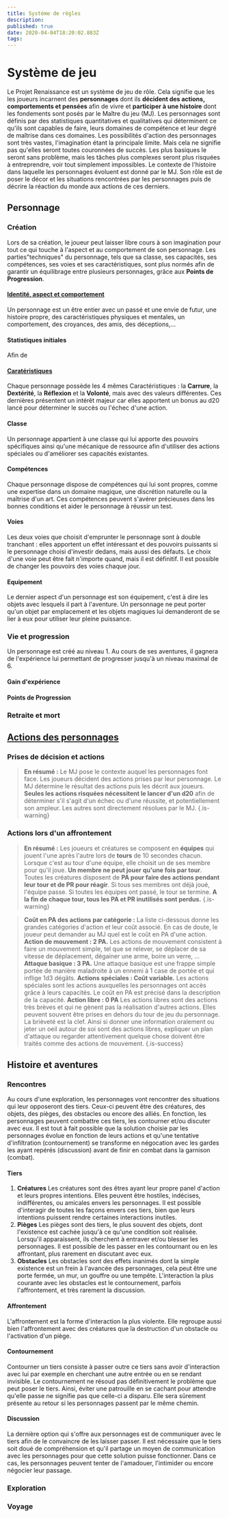 ```yaml
---
title: Système de règles
description: 
published: true
date: 2020-04-04T18:20:02.883Z
tags: 
---
```


# Système de jeu
Le Projet Renaissance est un système de jeu de rôle. Cela signifie que les les joueurs incarnent des **personnages** dont ils **décident des actions, comportements et pensées** afin de vivre et **participer à une histoire** dont les fondements sont posés par le Maître du jeu (MJ).
Les personnages sont définis par des statistiques quantitatives et qualitatives qui déterminent ce qu'ils sont capables de faire, leurs domaines de compétence et leur degré de maîtrise dans ces domaines.
Les possibilités d'action des personnages sont très vastes, l'imagination étant la principale limite. Mais cela ne signifie pas qu'elles seront toutes couronnées de succès. Les plus basiques le seront sans problème, mais les tâches plus complexes seront plus risquées à entreprendre, voir tout simplement impossibles.
Le contexte de l'histoire dans laquelle les personnages évoluent est donné par le MJ. Son rôle est de poser le décor et les situations rencontrées par les personnages puis de décrire la réaction du monde aux actions de ces derniers.
## Personnage
### Création
Lors de sa création, le joueur peut laisser libre cours à son imagination pour tout ce qui touche à l'aspect et au comportement de son personnage. Les parties"techniques" du personnage, tels que sa classe, ses capacités, ses compétences, ses voies et ses caractéristiques, sont plus normés afin de garantir un équilibrage entre plusieurs personnages, grâce aux **Points de Progression**.
#### [Identité, aspect et comportement](points-progression)
Un personnage est un être entier avec un passé et une envie de futur, une histoire propre, des caractéristiques physiques et mentales, un comportement, des croyances, des amis, des déceptions,...
#### Statistiques initiales
Afin de 
#### [Caratéristiques](caractéristiques)
Chaque personnage possède les 4 mêmes Caractéristiques : la **Carrure**, la **Dextérité**, la **Réflexion** et la **Volonté**, mais avec des valeurs différentes. Ces dernières présentent un intérêt majeur car elles apportent un bonus au d20 lancé pour déterminer le succès ou l'échec d'une action.
#### Classe
Un personnage appartient à une classe qui lui apporte des pouvoirs spécifiques ainsi qu'une mécanique de ressource afin d'utiliser des actions spéciales ou d'améliorer ses capacités existantes.
#### Compétences
Chaque personnage dispose de compétences qui lui sont propres, comme une expertise dans un domaine magique, une discrétion naturelle ou la maîtrise d'un art. Ces compétences peuvent s'avérer précieuses dans les bonnes conditions et aider le personnage à réussir un test.
#### Voies
Les deux voies que choisit d'emprunter le personnage sont à double tranchant : elles apportent un effet intéressant et des pouvoirs puissants si le personnage choisi d'investir dedans, mais aussi des défauts. Le choix d'une voie peut être fait n'importe quand, mais il est définitif. Il est possible de changer les pouvoirs des voies chaque jour.
#### Equipement
Le dernier aspect d'un personnage est son équipement, c'est à dire les objets avec lesquels il part à l'aventure. Un personnage ne peut porter qu'un objet par emplacement et les objets magiques lui demanderont de se lier à eux pour utiliser leur pleine puissance.
### Vie et progression
Un personnage est créé au niveau 1. Au cours de ses aventures, il gagnera de l'expérience lui permettant de progresser jusqu'à un niveau maximal de 6.
#### Gain d'expérience
#### Points de Progression
### Retraite et mort

## [Actions des personnages](http://de-dale.hd.free.fr/fr/projet-renaissance/syst%C3%A8me-de-jeu/actions)
### Prises de décision et actions
> **En résumé :**
Le MJ pose le contexte auquel les personnages font face. 
Les joueurs décident des actions prises par leur personnage.
Le MJ détermine le résultat des actions puis les décrit aux joueurs. 
**Seules les actions risquées nécessitent le lancer d'un d20** afin de déterminer s'il s'agit d'un échec ou d'une réussite, et potentiellement son ampleur. Les autres sont directement résolues par le MJ.
{.is-warning}

### Actions lors d'un affrontement
> **En résumé :**
Les joueurs et créatures se composent en **équipes** qui jouent l'une après l'autre lors de **tours** de 10 secondes chacun.
Lorsque c'est au tour d'une équipe, elle choisit un de ses membre pour qu'il joue. **Un membre ne peut jouer qu'une fois par tour**. 
Toutes les créatures disposent de **PA pour faire des actions pendant leur tour et de PR pour réagir**.
Si tous ses membres ont déjà joué, l'équipe passe. Si toutes les équipes ont passé, le tour se termine.
**A la fin de chaque tour, tous les PA et PR inutilisés sont perdus.**
{.is-warning}

> **Coût en PA des actions par catégorie :**
La liste ci-dessous donne les grandes catégories d'action et leur coût associé. En cas de doute, le joueur peut demander au MJ quel est le coût en PA d'une action.
**Action de mouvement : 2 PA.** Les actions de mouvement consistent à faire un mouvement simple, tel que se relever, se déplacer de sa vitesse de déplacement, dégainer une arme, boire un verre, ...
**Attaque basique : 3 PA.** Une attaque basique est une frappe simple portée de manière maladroite à un ennemi à 1 case de portée et qui inflige 1d3 dégâts.
**Actions spéciales : Coût variable.** Les actions spéciales sont les actions auxquelles les personnages ont accès grâce à leurs capacités. Le coût en PA est précisé dans la description de la capacité.
**Action libre : 0 PA** Les actions libres sont des actions très brèves et qui ne gènent pas la réalisation d'autres actions. Elles peuvent souvent être prises en dehors du tour de jeu du personnage. La brièveté est la clef. Ainsi si donner une information oralement ou jeter un oeil autour de soi sont des actions libres, expliquer un plan d'attaque ou regarder attentivement quelque chose doivent être traités comme des actions de mouvement.
{.is-success}

## Histoire et aventures
### Rencontres
Au cours d'une exploration, les personnages vont rencontrer des situations qui leur opposeront des tiers. Ceux-ci peuvent être des créatures, des objets, des pièges, des obstacles ou encore des alliés. En fonction, les personnages peuvent combattre ces tiers, les contourner et/ou discuter avec eux. Il est tout à fait possible que la solution choisie par les personnages évolue en fonction de leurs actions et qu'une tentative d'infiltration (contournement) se transforme en négocation avec les gardes les ayant repérés (discussion) avant de finir en combat dans la garnison (combat).
#### Tiers
1. **Créatures**
Les créatures sont des êtres ayant leur propre panel d'action et leurs propres intentions. Elles peuvent être hostiles, indécises, indifférentes, ou amicales envers les personnages. Il est possible d'interagir de toutes les façons envers ces tiers, bien que leurs intentions puissent rendre certaines interactions inutiles.
2. **Pièges**
Les pièges sont des tiers, le plus souvent des objets, dont l'existence est cachée jusqu'à ce qu'une condition soit réalisée. Lorsqu'il apparaissent, ils cherchent à entraver et/ou blesser les personnages. Il est possible de les passer en les contournant ou en les affrontant, plus rarement en discutant avec eux.
3. **Obstacles**
Les obstacles sont des effets inanimés dont la simple existence est un frein à l'avancée des personnages, cela peut être une porte fermée, un mur, un gouffre ou une tempête. L'interaction la plus courante avec les obstacles est le contournement, parfois l'affrontement, et très rarement la discussion.
#### Affrontement
L'affrontement est la forme d'interaction la plus violente. Elle regroupe aussi bien l'affrontement avec des créatures que la destruction d'un obstacle ou l'activation d'un piège.
#### Contournement
Contourner un tiers consiste à passer outre ce tiers sans avoir d'interaction avec lui par exemple en cherchant une autre entrée ou en se rendant invisible. Le contournement ne résoud pas définitivement le problème que peut poser le tiers. Ainsi, éviter une patrouille en se cachant pour attendre qu'elle passe ne signifie pas que celle-ci a disparu. Elle sera sûrement présente au retour si les personnages passent par le même chemin.
#### Discussion
La dernière option qui s'offre aux personnages est de communiquer avec le tiers afin de le convaincre de les laisser passer. Il est nécessaire que le tiers soit doué de compréhension et qu'il partage un moyen de communication avec les personnages pour que cette solution puisse fonctionner. Dans ce cas, les personnages peuvent tenter de l'amadouer, l'intimider ou encore négocier leur passage.
### Exploration
### Voyage